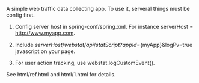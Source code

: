 A simple web traffic data collecting app. To use it, serveral things must be config first.

1. Config server host in spring-conf/spring.xml. For instance serverHost = http://www.myapp.com.

2. Include ${serverHost}/webstat/api/statScript?appId=${myApp}&logPv=true javascript on your page.

3. For user action tracking, use webstat.logCustomEvent().

See html/ref.html and html/1.html for details.